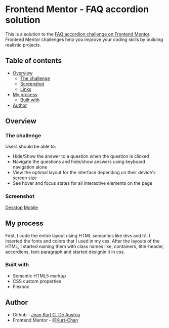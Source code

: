 # Frontend Mentor - FAQ accordion solution

This is a solution to the [FAQ accordion challenge on Frontend Mentor](https://www.frontendmentor.io/challenges/faq-accordion-wyfFdeBwBz). Frontend Mentor challenges help you improve your coding skills by building realistic projects. 

## Table of contents

- [Overview](#overview)
  - [The challenge](#the-challenge)
  - [Screenshot](#screenshot)
  - [Links](#links)
- [My process](#my-process)
  - [Built with](#built-with)
- [Author](#author)

## Overview

### The challenge

Users should be able to:

- Hide/Show the answer to a question when the question is clicked
- Navigate the questions and hide/show answers using keyboard navigation alone
- View the optimal layout for the interface depending on their device's screen size
- See hover and focus states for all interactive elements on the page

### Screenshot

[Desktop](./assets/images/Screenshot%202023-12-10%20232414.png)
[Mobile](./assets/images/Screenshot%202023-12-10%20232544.png)

## My process
First, I code the entire layout using HTML semantics like divs and h1. I inserted the fonts and colors that I used in my css. After the layouts of the HTML, I started naming them with class names like, containers, title-header, accordions, text-paragraph and started designin it in css.

### Built with

- Semantic HTML5 markup
- CSS custom properties
- Flexbox

## Author

- Github - [Jean Kurt C. De Austria](https://github.com/Kurt-Chan)
- Frontend Mentor - [@Kurt-Chan](https://www.frontendmentor.io/profile/Kurt-Chan)